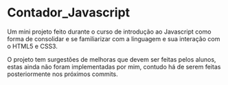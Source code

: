 # Contador_Javascript
Um mini projeto feito durante o curso de introdução ao Javascript como forma de consolidar e se familiarizar com a linguagem e sua interação com o HTML5 e CSS3.

O projeto tem surgestões de melhoras que devem ser feitas pelos alunos, estas ainda não foram implementadas por mim, contudo há de serem feitas posteriormente nos
próximos commits.
